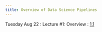 ```yaml
---
title: Overview of Data Science Pipelines
---
```


Tuesday Aug 22
: Lecture #1: Overview
  : [1.1](#)

